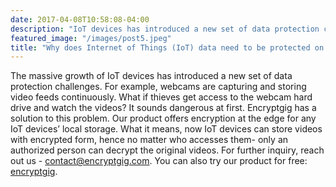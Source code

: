 ```yaml
---
date: 2017-04-08T10:58:08-04:00
description: "IoT devices has introduced a new set of data protection challenges"
featured_image: "/images/post5.jpeg"
title: "Why does Internet of Things (IoT) data need to be protected on edge itself?"
---
```

The massive growth of IoT devices has introduced a new set of data protection challenges. For example, webcams are capturing and storing video feeds continuously. What if thieves get access to the webcam hard drive and watch the videos? It sounds dangerous at first. Encryptgig has a solution to this problem. Our product offers encryption at the edge for any IoT devices’ local storage. What it means, now IoT devices can store videos with encrypted form, hence no matter who accesses them- only an authorized person can decrypt the original videos. For further inquiry, reach out us - contact@encryptgig.com. 
You can also try our product for free: [encryptgig](https://app.encryptgig.com/EncryptFile).